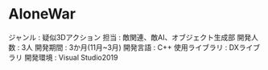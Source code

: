 # AloneWar
ジャンル : 疑似3Dアクション
担当 : 敵関連、敵AI、オブジェクト生成部
開発人数 : 3人
開発期間 : 3か月(11月~3月)
開発言語 : C++
使用ライブラリ : DXライブラリ
開発環境 : Visual Studio2019


